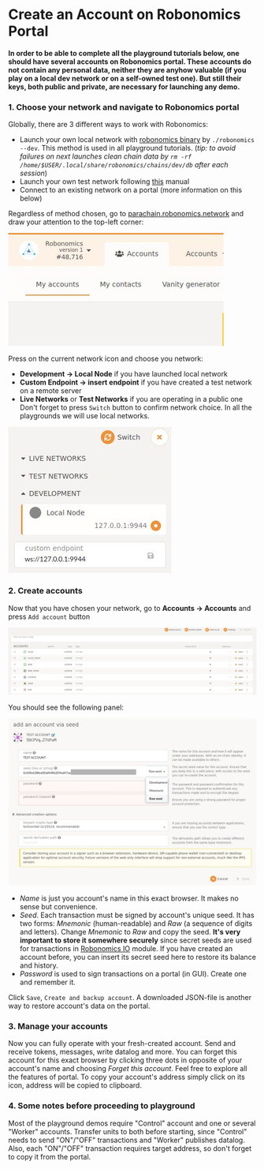 # Create an Account on Robonomics Portal

**In order to be able to complete all the playground tutorials below, one should have several accounts on Robonomics portal. These accounts do not contain any personal data, neither they are anyhow valuable (if you play on a local dev network or on a self-owned test one). But still their keys, both public and private, are necessary for launching any demo.**

### 1. Choose your network and navigate to Robonomics portal
Globally, there are 3 different ways to work with Robonomics:
- Launch your own local network with [robonomics binary](https://github.com/airalab/robonomics/releases/) by `./robonomics --dev`. This method is used in all playground tutorials. (_tip: to avoid failures on next launches clean chain data by `rm -rf /home/$USER/.local/share/robonomics/chains/dev/db` after each session_)
- Launch your own test network following [this](docs/robonomics-test-network-manual/) manual
- Connect to an existing network on a portal (more information on this below)

Regardless of method chosen, go to [parachain.robonomics.network](https://parachain.robonomics.network) and draw your attention to the top-left corner:

![Portal top-left](./images/creating-an-account/portal-top-left.jpg "Portal top-left")

Press on the current network icon and choose you network:
- **Development -> Local Node** if you have launched local network
- **Custom Endpoint -> insert endpoint** if you have created a test network on a remote server
- **Live Networks** or **Test Networks** if you are operating in a public one
Don't forget to press `Switch` button to confirm network choice. In all the playgrounds we will use local networks.

![Choosing local network](./images/creating-an-account/choosing-local-node.jpg "Choosing local network")

### 2. Create accounts
Now that you have chosen your network, go to **Accounts -> Accounts** and press `Add account` button

![Accounts page](./images/creating-an-account/accounts-page.jpg "Accounts page")

You should see the following panel:

![Add account panel](./images/creating-an-account/add-account-panel.jpg "Add account panel")

- *Name* is just you account's name in this exact browser. It makes no sense but convenience.
- *Seed*. Each transaction must be signed by account's unique seed. It has two forms: *Mnemonic* (human-readable) and *Raw* (a sequence of digits and letters). Change *Mnemonic* to *Raw* and copy the seed. **It's very important to store it somewhere securely** since secret seeds are used for transactions in [Robonomics IO](docs/rio-overview/) module. If you have created an account before, you can insert its secret seed here to restore its balance and history.
- *Password* is used to sign transactions on a portal (in GUI). Create one and remember it.

Click `Save`, `Create and backup account`. A downloaded JSON-file is another way to restore account's data on the portal.

### 3. Manage your accounts
Now you can fully operate with your fresh-created account. Send and receive tokens, messages, write datalog and more. You can forget this account for this exact browser by clicking three dots in opposite of your account's name and choosing *Forget this account*. Feel free to explore all the features of portal. To copy your account's address simply click on its icon, address will be copied to clipboard.

### 4. Some notes before proceeding to playground
Most of the playground demos require "Control" account and one or several "Worker" accounts. Transfer units to both before starting, since "Control" needs to send "ON"/"OFF" transactions and "Worker" publishes datalog. Also, each "ON"/"OFF" transaction requires target address, so don't forget to copy it from the portal.
